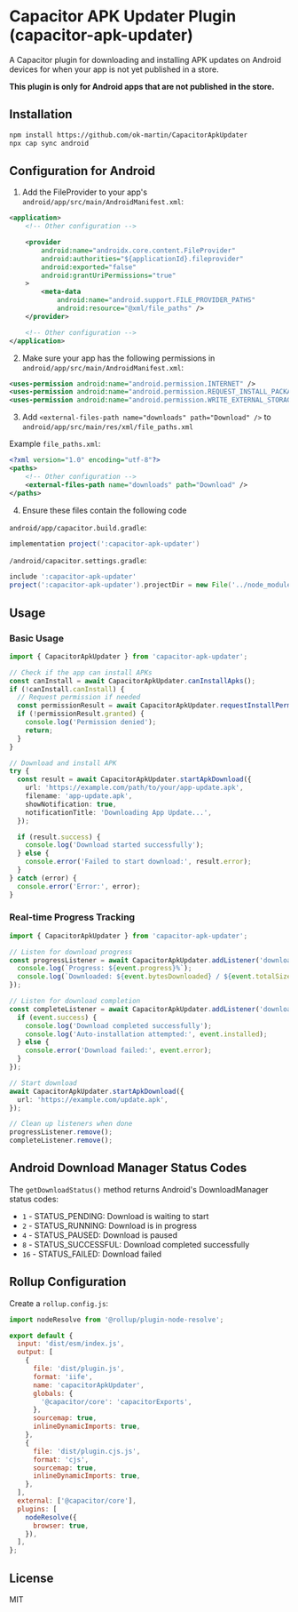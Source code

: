 # Capacitor APK Updater Plugin (capacitor-apk-updater)

A Capacitor plugin for downloading and installing APK updates on Android devices for when your app is not yet published in a store.

**This plugin is only for Android apps that are not published in the store.**

## Installation

```bash
npm install https://github.com/ok-martin/CapacitorApkUpdater
npx cap sync android
```

## Configuration for Android

1. Add the FileProvider to your app's `android/app/src/main/AndroidManifest.xml`:

```xml
<application>
    <!-- Other configuration -->

    <provider
        android:name="androidx.core.content.FileProvider"
        android:authorities="${applicationId}.fileprovider"
        android:exported="false"
        android:grantUriPermissions="true"
    >
        <meta-data
            android:name="android.support.FILE_PROVIDER_PATHS"
            android:resource="@xml/file_paths" />
    </provider>

    <!-- Other configuration -->
</application>
```

2. Make sure your app has the following permissions in `android/app/src/main/AndroidManifest.xml`:

```xml
<uses-permission android:name="android.permission.INTERNET" />
<uses-permission android:name="android.permission.REQUEST_INSTALL_PACKAGES" />
<uses-permission android:name="android.permission.WRITE_EXTERNAL_STORAGE" />
```

3. Add `<external-files-path name="downloads" path="Download" />` to `android/app/src/main/res/xml/file_paths.xml`

Example `file_paths.xml`:

```xml
<?xml version="1.0" encoding="utf-8"?>
<paths>
    <!-- Other configuration -->
    <external-files-path name="downloads" path="Download" />
</paths>
```

4. Ensure these files contain the following code

`android/app/capacitor.build.gradle`:

```gradle
implementation project(':capacitor-apk-updater')
```

`/android/capacitor.settings.gradle`:

```gradle
include ':capacitor-apk-updater'
project(':capacitor-apk-updater').projectDir = new File('../node_modules/capacitor-apk-updater/android')
```

## Usage

### Basic Usage

```typescript
import { CapacitorApkUpdater } from 'capacitor-apk-updater';

// Check if the app can install APKs
const canInstall = await CapacitorApkUpdater.canInstallApks();
if (!canInstall.canInstall) {
  // Request permission if needed
  const permissionResult = await CapacitorApkUpdater.requestInstallPermission();
  if (!permissionResult.granted) {
    console.log('Permission denied');
    return;
  }
}

// Download and install APK
try {
  const result = await CapacitorApkUpdater.startApkDownload({
    url: 'https://example.com/path/to/your/app-update.apk',
    filename: 'app-update.apk',
    showNotification: true,
    notificationTitle: 'Downloading App Update...',
  });

  if (result.success) {
    console.log('Download started successfully');
  } else {
    console.error('Failed to start download:', result.error);
  }
} catch (error) {
  console.error('Error:', error);
}
```

### Real-time Progress Tracking

```typescript
import { CapacitorApkUpdater } from 'capacitor-apk-updater';

// Listen for download progress
const progressListener = await CapacitorApkUpdater.addListener('downloadProgress', (event) => {
  console.log(`Progress: ${event.progress}%`);
  console.log(`Downloaded: ${event.bytesDownloaded} / ${event.totalSize} bytes`);
});

// Listen for download completion
const completeListener = await CapacitorApkUpdater.addListener('downloadComplete', (event) => {
  if (event.success) {
    console.log('Download completed successfully');
    console.log('Auto-installation attempted:', event.installed);
  } else {
    console.error('Download failed:', event.error);
  }
});

// Start download
await CapacitorApkUpdater.startApkDownload({
  url: 'https://example.com/update.apk',
});

// Clean up listeners when done
progressListener.remove();
completeListener.remove();
```

## Android Download Manager Status Codes

The `getDownloadStatus()` method returns Android's DownloadManager status codes:

- `1` - STATUS_PENDING: Download is waiting to start
- `2` - STATUS_RUNNING: Download is in progress
- `4` - STATUS_PAUSED: Download is paused
- `8` - STATUS_SUCCESSFUL: Download completed successfully
- `16` - STATUS_FAILED: Download failed

## Rollup Configuration

Create a `rollup.config.js`:

```javascript
import nodeResolve from '@rollup/plugin-node-resolve';

export default {
  input: 'dist/esm/index.js',
  output: [
    {
      file: 'dist/plugin.js',
      format: 'iife',
      name: 'capacitorApkUpdater',
      globals: {
        '@capacitor/core': 'capacitorExports',
      },
      sourcemap: true,
      inlineDynamicImports: true,
    },
    {
      file: 'dist/plugin.cjs.js',
      format: 'cjs',
      sourcemap: true,
      inlineDynamicImports: true,
    },
  ],
  external: ['@capacitor/core'],
  plugins: [
    nodeResolve({
      browser: true,
    }),
  ],
};
```

## License

MIT
